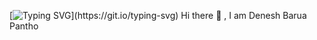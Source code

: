 [![Typing SVG](https://readme-typing-svg.demolab.com?font=Fira+Code&pause=1000&color=4EF739&background=72FFD300&width=435&lines=Student+at+CSE%2C+CUET.)](https://git.io/typing-svg)
Hi there 👋 , I am Denesh Barua Pantho
